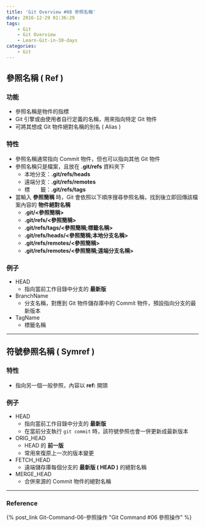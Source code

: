 ```yaml
---
title: 'Git Overview #08 參照名稱'
date: 2016-12-29 01:36:29
tags: 
    - Git
    - Git Overview
    - Learn-Git-in-30-days
categories:
    - Git
---
```

## 參照名稱 ( Ref )
### 功能
 - 參照名稱是物件的指標
 - Git 引擎或由使用者自行定義的名稱，用來指向特定 Git 物件
 - 可將其想成 Git 物件絕對名稱的別名 ( Alias )

<!-- more -->

### 特性
 - 參照名稱通常指向 Commit 物件，但也可以指向其他 Git 物件
 - 參照名稱只是檔案，且放在 **.git/refs** 資料夾下
    - 本地分支：**.git/refs/heads**
    - 遠端分支：**.git/refs/remotes**
    - 標　　籤：**.git/refs/tags**
 - 當輸入 **參照簡稱** 時，Git 會依照以下順序搜尋參照名稱，找到後立即回傳該檔案內容的 **物件絕對名稱**
    - **.git/<參照簡稱>**
    - **.git/refs/<參照簡稱>**
    - **.git/refs/tags/<參照簡稱;標籤名稱>**
    - **.git/refs/heads/<參照簡稱;本地分支名稱>**
    - **.git/refs/remotes/<參照簡稱>**
    - **.git/refs/remotes/<參照簡稱;遠端分支名稱>**

### 例子
 - HEAD
    - 指向當前工作目錄中分支的 **最新版**
 - BranchName
    - 分支名稱，對應到 Git 物件儲存庫中的 Commit 物件，預設指向分支的最新版本
 - TagName
    - 標籤名稱


---


## 符號參照名稱 ( Symref ) 
### 特性
 - 指向另一個一般參照，內容以 **ref:** 開頭

### 例子
 - HEAD
    - 指向當前工作目錄中分支的 **最新版**
    - 在當前分支執行 `git commit` 時，該符號參照也會一併更新成最新版本
 - ORIG_HEAD
    - HEAD 的 **前一版**
    - 常用來復原上一次的版本變更
 - FETCH_HEAD
    - 遠端儲存庫每個分支的 **最新版 ( HEAD )** 的絕對名稱
 - MERGE_HEAD
    - 合併來源的 Commit 物件的絕對名稱

---

### Reference
{% post_link Git-Command-06-參照操作 "Git Command #06 參照操作" %}